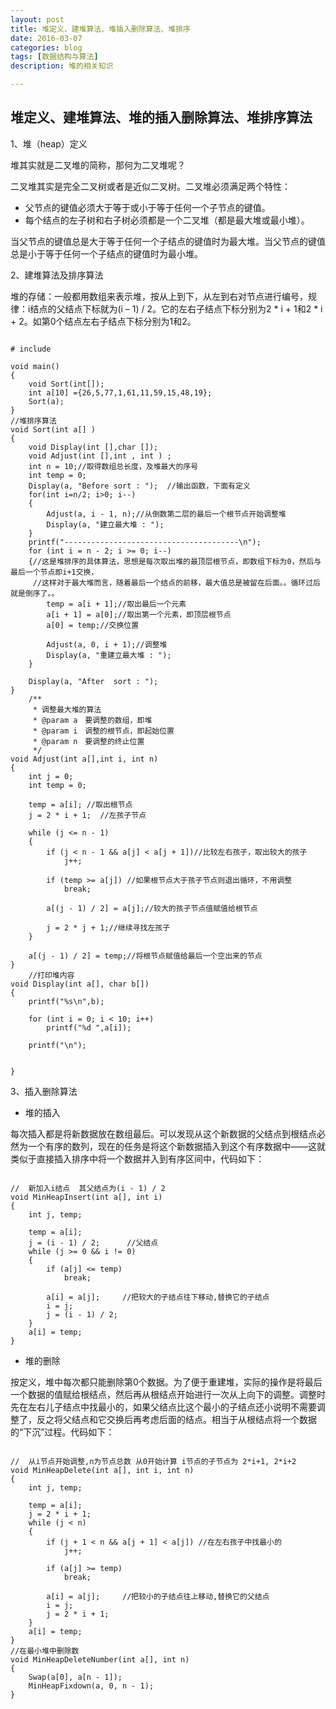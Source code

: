 ```yaml
---
layout: post
title: 堆定义、建堆算法、堆插入删除算法、堆排序
date: 2016-03-07
categories: blog
tags: [数据结构与算法]
description: 堆的相关知识

---
```


## 堆定义、建堆算法、堆的插入删除算法、堆排序算法

1、堆（heap）定义

堆其实就是二叉堆的简称，那何为二叉堆呢？

二叉堆其实是完全二叉树或者是近似二叉树。二叉堆必须满足两个特性：

* 父节点的键值必须大于等于或小于等于任何一个子节点的键值。
* 每个结点的左子树和右子树必须都是一个二叉堆（都是最大堆或最小堆）。

当父节点的键值总是大于等于任何一个子结点的键值时为最大堆。当父节点的键值总是小于等于任何一个子结点的键值时为最小堆。

2、建堆算法及排序算法

堆的存储：一般都用数组来表示堆，按从上到下，从左到右对节点进行编号，规律：i结点的父结点下标就为(i – 1) / 2。它的左右子结点下标分别为2 * i + 1和2 * i + 2。如第0个结点左右子结点下标分别为1和2。

<pre><code>
# include<stdio.h>  
  
void main()
{  
    void Sort(int[]);
	int a[10] ={26,5,77,1,61,11,59,15,48,19};  
    Sort(a);  
}  
//堆排序算法 
void Sort(int a[] ) 
{  
    void Display(int [],char []);
    void Adjust(int [],int , int ) ;
    int n = 10;//取得数组总长度，及堆最大的序号  
    int temp = 0;  
    Display(a, "Before sort : ");  //输出函数，下面有定义 
	for(int i=n/2; i>0; i--) 
	{  
        Adjust(a, i - 1, n);//从倒数第二层的最后一个根节点开始调整堆  
        Display(a, "建立最大堆 : ");  
    }  
    printf("---------------------------------------\n");  
    for (int i = n - 2; i >= 0; i--) 
	{//这是堆排序的具体算法，思想是每次取出堆的最顶层根节点，即数组下标为0，然后与最后一个节点即i+1交换，
	 //这样对于最大堆而言，随着最后一个结点的前移，最大值总是被留在后面。。循环过后就是倒序了。。  
        temp = a[i + 1];//取出最后一个元素  
        a[i + 1] = a[0];//取出第一个元素，即顶层根节点  
        a[0] = temp;//交换位置  
  
        Adjust(a, 0, i + 1);//调整堆  
        Display(a, "重建立最大堆 : ");  
    }  
  
    Display(a, "After  sort : ");  
}  
    /** 
     * 调整最大堆的算法
     * @param a　要调整的数组，即堆 
     * @param i　调整的根节点，即起始位置 
     * @param n　要调整的终止位置 
     */  
void Adjust(int a[],int i, int n) 
{  
    int j = 0;  
    int temp = 0;  
  
    temp = a[i]; //取出根节点  
    j = 2 * i + 1;  //左孩子节点  
  
    while (j <= n - 1) 
	{  
        if (j < n - 1 && a[j] < a[j + 1])//比较左右孩子，取出较大的孩子  
            j++;  
  
        if (temp >= a[j]) //如果根节点大于孩子节点则退出循环，不用调整  
        	break;  
  
        a[(j - 1) / 2] = a[j];//较大的孩子节点值赋值给根节点  
  
        j = 2 * j + 1;//继续寻找左孩子  
    }  
  
    a[(j - 1) / 2] = temp;//将根节点赋值给最后一个空出来的节点  
}  
    //打印堆内容  
void Display(int a[], char b[]) 
{  
    printf("%s\n",b);  
  
    for (int i = 0; i < 10; i++)  
        printf("%d ",a[i]);  
  
    printf("\n");  
     
  
}  
</code></pre>
3、插入删除算法

* 堆的插入

每次插入都是将新数据放在数组最后。可以发现从这个新数据的父结点到根结点必然为一个有序的数列，现在的任务是将这个新数据插入到这个有序数据中——这就类似于直接插入排序中将一个数据并入到有序区间中，代码如下：

<pre><code>
//  新加入i结点  其父结点为(i - 1) / 2  
void MinHeapInsert(int a[], int i)  
{  
    int j, temp;  
      
    temp = a[i];  
    j = (i - 1) / 2;      //父结点  
    while (j >= 0 && i != 0)  
    {  
        if (a[j] <= temp)  
            break;  
          
        a[i] = a[j];     //把较大的子结点往下移动,替换它的子结点  
        i = j;  
        j = (i - 1) / 2;  
    }  
    a[i] = temp;  
}  
</code></pre>

* 堆的删除

按定义，堆中每次都只能删除第0个数据。为了便于重建堆，实际的操作是将最后一个数据的值赋给根结点，然后再从根结点开始进行一次从上向下的调整。调整时先在左右儿子结点中找最小的，如果父结点比这个最小的子结点还小说明不需要调整了，反之将父结点和它交换后再考虑后面的结点。相当于从根结点将一个数据的“下沉”过程。代码如下：

<pre><code>
//  从i节点开始调整,n为节点总数 从0开始计算 i节点的子节点为 2*i+1, 2*i+2  
void MinHeapDelete(int a[], int i, int n)  
{  
    int j, temp;  
  
    temp = a[i];  
    j = 2 * i + 1;  
    while (j < n)  
    {  
        if (j + 1 < n && a[j + 1] < a[j]) //在左右孩子中找最小的  
            j++;  
  
        if (a[j] >= temp)  
            break;  
  
        a[i] = a[j];     //把较小的子结点往上移动,替换它的父结点  
        i = j;  
        j = 2 * i + 1;  
    }  
    a[i] = temp;  
}  
//在最小堆中删除数  
void MinHeapDeleteNumber(int a[], int n)  
{  
    Swap(a[0], a[n - 1]);  
    MinHeapFixdown(a, 0, n - 1);  
}  
</code></pre>
